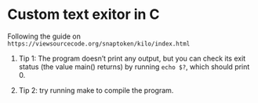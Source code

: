 # Custom text exitor in C

Following the guide on `https://viewsourcecode.org/snaptoken/kilo/index.html`

1. Tip 1: The program doesn’t print any output, but you can check its exit status (the value main() returns) by running `echo $?`, which should print 0.

2. Tip 2: try running make to compile the program.
